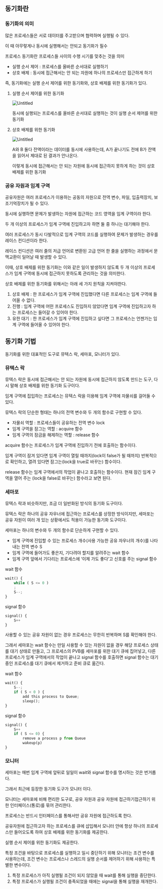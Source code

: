 ## 동기화란

### 동기화의 의미

많은 프로세스들은 서로 데이터를 주고받으며 협력하며 실행될 수 있다.

이 때 아무렇게나 동시에 실행해서는 안되고 동기화가 필수

프로세스 동기화란 프로세스들 사이의 수행 시기를 맞추는 것을 의미

- 실행 순서 제어 : 프로세스를 올바른 순서대로 실행하기
- 상호 배제 : 동시에 접근해서는 안 되는 자원에 하나의 프로세스만 접근하게 하기

즉, 동기화에는 실행 순서 제어를 위한 동기화와, 상호 배제를 위한 동기화가 있다.

1. 실행 순서 제어를 위한 동기화
    
    ![Untitled](https://s3-us-west-2.amazonaws.com/secure.notion-static.com/a9ed5dee-5582-4912-b25d-a004cb37bcbe/Untitled.png)
    
    동시에 실행되는 프로세스를 올바른 순서대로 실행하는 것이 실행 순서 제어를 위한 동기화
    
2. 상호 배제를 위한 동기화
    
    ![Untitled](https://s3-us-west-2.amazonaws.com/secure.notion-static.com/72e7ef0f-22c0-4444-a2ee-29f416c14d2c/Untitled.png)
    
    A와 B 둘다 잔액이라는 데이터를 동시에 사용하는데, A가 끝나기도 전에 B가 잔액을 읽어서 제대로 된 결과가 안나온다.
    
    이렇게 동시에 접근해서는 안 되는 자원에 동시에 접근하지 못하게 하는 것이 상호 배제를 위한 동기화
    

### 공유 자원과 임계 구역

공유자원은 여러 프로세스가 이용하는 공동의 자원으로 전역 변수, 파일, 입출력장치, 보조기억장치가 될 수 있다.

동시에 실행하면 문제가 발생하는 자원에 접근하는 코드 영역을 임계 구역이라 한다.

두 개 이상의 프로세스가 임계 구역에 진입하고자 하면 둘 중 하나는 대기해야 한다.


여러 프로세스가 동시 다발적으로 임계 구역의 코드를 실행하여 문제가 발생하는 경우를 레이스 컨디션이라 한다.

레이스 컨디션은 여러 줄의 저급 언어로 변환된 고급 언어 한 줄을 실행하는 과정에서 문맥교환이 일어날 때 발생할 수 있다.


이때, 상호 배제를 위한 동기화는 이와 같은 일이 발생하지 않도록 두 개 이상의 프로세스가 임계 구역에 동시에 접근하지 못하도록 관리하는 것을 의미한다.

상호 배제를 위한 동기화를 위해서는 아래 세 가지 원칙을 지켜야한다.

1. 상호 배제 : 한 프로세스가 임계 구역에 진입했다면 다른 프로세스는 임계 구역에 들어올 수 없다.
2. 진행 : 임계 구역에 어떤 프로세스도 진입하지 않았다면 임계 구역에 진입하고자 하는 프로세스는 들어갈 수 있어야 한다.
3. 유한 대기 : 한 프로세스가 임계 구역에 진입하고 싶다면 그 프로세스는 언젠가는 임계 구역에 들어올 수 있어야 한다.

## 동기화 기법

동기화를 위한 대표적인 도구로 뮤텍스 락, 세마포, 모니터가 있다.

### 뮤텍스 락

뮤텍스 락은 동시에 접근해서는 안 되는 자원에 동시에 접근하지 않도록 만드는 도구, 다시 말해 상호 배제를 위한 동기화 도구이다.

임계 구역에 집입하는 프로세스는 뮤텍스 락을 이용해 임계 구역에 자물쇠를 걸어둘 수 있다.

뮤텍스 락의 단순한 형태는 하나의 전역 변수와 두 개의 함수로 구현할 수 있다.

- 자물쇠 역할 : 프로세스들이 공유하는 전역 변수 lock
- 임계 구역을 잠그는 역할 : acquire 함수
- 임계 구역의 잠금을 해제하는 역할 : release 함수

acquire 함수는 프로세스가 임계 구역에 진입하기 전에 호출하는 함수이다.

임계 구역이 잠겨 있다면 임계 구역이 열릴 때까지(lock이 false가 될 때까지) 반복적으로 확인하고, 열려 있다면 잠그는(lock을 true로 바꾸는) 함수이다. 

release 함수는 임계 구역에서의 작업이 끝나고 호출하는 함수이다. 현재 잠긴 임계 구역을 열어 주는 (lock을 false로 바꾸는) 함수라고 보면 된다.

### 세마포

뮤텍스 락과 비슷하지만, 조금 더 일반화된 방식의 동기화 도구이다.

뮤텍스 락은 하나의 공유 자우너에 접근하는 프로세스를 상정한 방식이지만, 세마포는 공유 자원이 여러 개 있는 상황에서도 적용이 가능한 동기화 도구이다.

세마포는 하나의 변수와 두 개의 함수로 단순하게 구현할 수 있다.

- 임계 구역에 진입할 수 있는 프로세스 개수(사용 가능한 공유 자우너의 개수)를 나타내는 전역 변수 S
- 임계 구역에 들어가도 좋은지, 기다려야 할지를 알려주는 wait 함수
- 임계 구역 앞에서 기다리는 프로세스에 ‘이제 가도 좋다’고 신호를 주는 signal 함수

wait 함수

```python
wait() {
	while ( S <= 0 )
	;
	S--;
}
```

signal 함수

```python
signal() {
	S++
}
```


사용할 수 있는 공유 자원이 없는 경우 프로세스는 무한히 반복하며 S를 확인해야 한다.

그래서 세마포는 wait 함수는 만일 사용할 수 있는 자원이 없을 경우 해당 프로세스 상태를 대기 상태로 만들고, 
그 프로세스의 PVB를 세마포를 위한 대기 큐에 집어넣고, 
다른 프로세스가 임계 구역에서의 작업이 끝나고 signal 함수를 호출하면 signal 함수는 대기 중인 프로세스를 대기 큐에서 제거하고 준비 큐로 옮긴다.

wait 함수

```python
wait() {
	S--;
	if ( S < 0 ) {
		add this process to Queue;
		sleep();
}
```

signal 함수

```python
signal() {
	S++
	if ( S <= 0) {
		remove a process p from Queue
		wakeup(p)
}
```

### 모니터

세마포는 매번 임계 구역에 앞뒤로 일일이 wait와 signal 함수를 명시하는 것은 번거롭다.

그래서 최근에 등장한 동기화 도구가 모니터 이다.

모니터는 세마포에 비해 편리한 도구로, 공유 자원과 공유 자원에 접근하기접근하기 위한 인터페이스(통로)를 묶어 관리한다.

프로세스는 반드시 인터페이스를 통해서만 공유 자원에 접근하도록 한다.

공유자원에 접근하고자 하는 프로세스를 큐에 삽입해서 모니터 안에 항상 하나의 프로세스만 들어오도록 하여 상호 배제를 위한 동기화를 제공한다.

실행 순서 제어를 위한 동기화도 제공한다.

특정 조건을 바탕으로 프로세스를 실행하고 일시 중단하기 위해 모니터는 조건 변수를 사용하는데, 조건 변수는 프로세스나 스레드의 실행 순서를 제어하기 위해 사용하는 특별한 변수이다.

1. 특정 프로세스가 아직 실행될 조건이 되지 않았을 때 wait를 통해 실행을 중단한다.
2. 특정 프로세스가 실행될 조건이 충족되었을 때에는 signal을 통해 실행을 재개한다.
